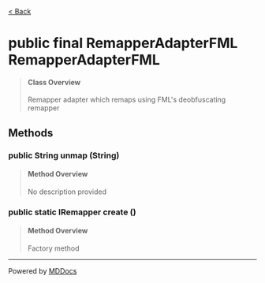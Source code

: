 [< Back](../README.md)
# public final RemapperAdapterFML RemapperAdapterFML #
>#### Class Overview ####
>Remapper adapter which remaps using FML's deobfuscating remapper
## Methods ##
### public String unmap (String) ###
>#### Method Overview ####
>No description provided
>
### public static IRemapper create () ###
>#### Method Overview ####
>Factory method
>

---
Powered by [MDDocs](https://github.com/VRCube/MDDocs)